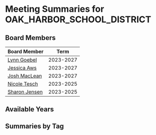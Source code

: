 # Meeting Summaries for OAK_HARBOR_SCHOOL_DISTRICT

## Board Members

| Board Member       | Term           |
|--------------------|----------------|
| [Lynn Goebel](board_member_93.md) | 2023-2027 |
| [Jessica Aws](board_member_94.md) | 2023-2027 |
| [Josh MacLean](board_member_95.md) | 2023-2027 |
| [Nicole Tesch](board_member_96.md) | 2023-2025 |
| [Sharon Jensen](board_member_97.md) | 2023-2025 |

## Available Years

## Summaries by Tag
